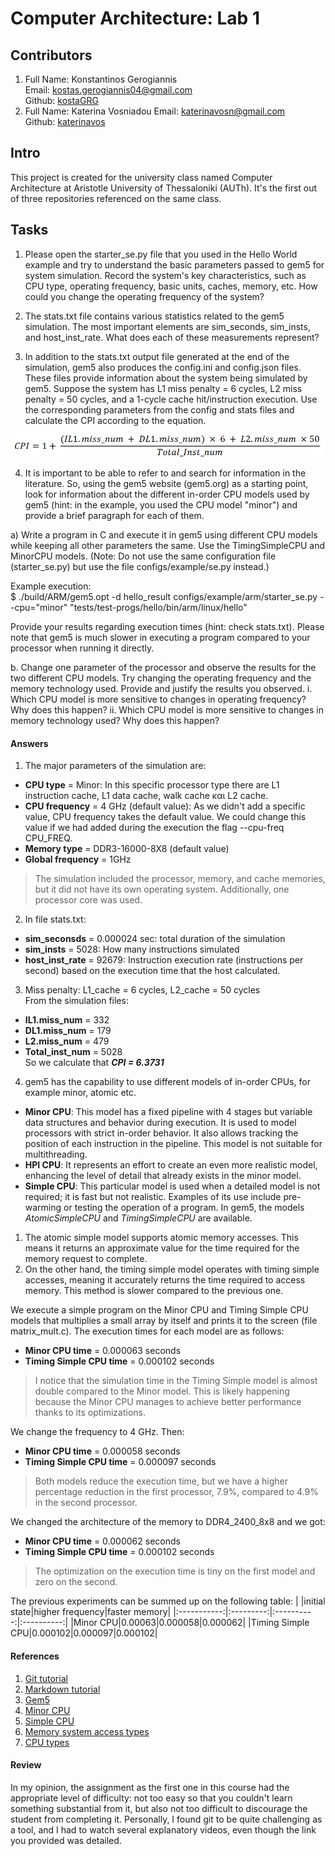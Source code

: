 # Computer Architecture: Lab 1
## Contributors
1. Full Name: Konstantinos Gerogiannis  
   Email: kostas.gerogiannis04@gmail.com  
   Github: [kostaGRG](https://github.com/kostaGRG/)  
2. Full Name: Katerina Vosniadou
   Email: katerinavosn@gmail.com  
   Github: [katerinavos](https://github.com/katerinavos)
   
## Intro
This project is created for the university class named Computer Architecture at Aristotle University of Thessaloniki (AUTh). It's the first out of three repositories referenced on the same class.

## Tasks
1. Please open the starter_se.py file that you used in the Hello World example and try to understand the basic parameters passed to gem5 for system simulation. Record the system's key characteristics, such as CPU type, operating frequency, basic units, caches, memory, etc. How could you change the operating frequency of the system?

2. The stats.txt file contains various statistics related to the gem5 simulation. The most important elements are sim_seconds, sim_insts, and host_inst_rate. What does each of these measurements represent?

3. In addition to the stats.txt output file generated at the end of the simulation, gem5 also produces the config.ini and config.json files. These files provide information about the system being simulated by gem5. Suppose the system has L1 miss penalty = 6 cycles, L2 miss penalty = 50 cycles, and a 1-cycle cache hit/instruction execution. Use the corresponding parameters from  the config and stats files and calculate the CPI according to the equation.

![Equation 0](/images/equation0.png)

4. It is important to be able to refer to and search for information in the literature. So, using the gem5 website (gem5.org) as a starting point, look for information about the different in-order CPU models used by gem5 (hint: in the example, you used the CPU model "minor") and provide a brief paragraph for each of them.

a) Write a program in C and execute it in gem5 using different CPU models while keeping all other parameters the same. Use the TimingSimpleCPU and MinorCPU models.
(Note: Do not use the same configuration file (starter_se.py) but use the file configs/example/se.py instead.)

Example execution:  
$ ./build/ARM/gem5.opt -d hello_result configs/example/arm/starter_se.py --cpu="minor" "tests/test-progs/hello/bin/arm/linux/hello"

Provide your results regarding execution times (hint: check stats.txt). Please note that gem5 is much slower in executing a program compared to your processor when running it directly.

b. Change one parameter of the processor and observe the results for the two different CPU models. Try changing the operating frequency and the memory technology used. Provide and justify the results you observed.
  i. Which CPU model is more sensitive to changes in operating frequency? Why does this happen?
  ii. Which CPU model is more sensitive to changes in memory technology used? Why does this happen?


#### Answers
1) The major parameters of the simulation are:
* **CPU type** = Minor: In this specific processor type there are L1 instruction cache, L1 data cache, walk cache και L2 cache.
* **CPU frequency** = 4 GHz (default value): As we didn't add a specific value, CPU frequency takes the default value. We could change this value if we had added during the execution the flag --cpu-freq CPU\_FREQ.
* **Memory type** = DDR3-16000-8X8 (default value)
* **Global frequency** = 1GHz
> The simulation included the processor, memory, and cache memories, but it did not have its own operating system. Additionally, one processor core was used.

2) In file stats.txt:
* **sim\_seconsds** = 0.000024 sec: total duration of the simulation
* **sim\_insts** = 5028: How many instructions simulated
* **host\_inst\_rate** = 92679: Instruction execution rate (instructions per second) based on the execution time that the host calculated.

3) Miss penalty: L1\_cache = 6 cycles, L2\_cache = 50 cycles  
  From the simulation files:  
 * **IL1.miss\_num** = 332
 * **DL1.miss\_num** = 179
 * **L2.miss\_num** = 479
 * **Total\_inst\_num** = 5028  
So we calculate that **_CPI = 6.3731_**

4) gem5 has the capability to use different models of in-order CPUs, for example minor, atomic etc.
* **Minor CPU**: This model has a fixed pipeline with 4 stages but variable data structures and behavior during execution. It is used to model processors with strict in-order behavior. It also allows tracking the position of each instruction in the pipeline. This model is not suitable for multithreading. 
* **HPI CPU**: It represents an effort to create an even more realistic model, enhancing the level of detail that already exists in the minor model.
* **Simple CPU**: This particular model is used when a detailed model is not required; it is fast but not realistic. Examples of its use include pre-warming or testing the operation of a program. In gem5, the models _AtomicSimpleCPU_ and _TimingSimpleCPU_ are available.
1. The atomic simple model supports atomic memory accesses. This means it returns an approximate value for the time required for the memory request to complete.
2. On the other hand, the timing simple model operates with timing simple accesses, meaning it accurately returns the time required to access memory. This method is slower compared to the previous one.

We execute a simple program on the Minor CPU and Timing Simple CPU models that multiplies a small array by itself and prints it to the screen (file matrix_mult.c). The execution times for each model are as follows:
* **Minor CPU time** = 0.000063 seconds
* **Timing Simple CPU time** = 0.000102 seconds
>I notice that the simulation time in the Timing Simple model is almost double compared to the Minor model. This is likely happening because the Minor CPU manages to achieve better performance thanks to its optimizations.

We change the frequency to 4 GHz. Then:
* **Minor CPU time** = 0.000058 seconds
* **Timing Simple CPU time** = 0.000097 seconds
>Both models reduce the execution time, but we have a higher percentage reduction in the first processor, 7.9%, compared to 4.9% in the second processor.

We changed the architecture of the memory to DDR4_2400_8x8 and we got:
* **Minor CPU time** = 0.000062 seconds
* **Timing Simple CPU time** = 0.000102 seconds
>The optimization on the execution time is tiny on the first model and zero on the second.

The previous experiments can be summed up on the following table:
| |initial state|higher frequency|faster memory|
|:-----------:|:---------:|:----------:|:----------:|
|Minor CPU|0.00063|0.000058|0.000062|
|Timing Simple CPU|0.000102|0.000097|0.000102|

#### References
1. [Git tutorial](https://www.freecodecamp.org/news/the-essential-git-handbook-a1cf77ed11b5/)  
2. [Markdown tutorial](https://www.markdowntutorial.com/)  
3. [Gem5](https://www.gem5.org)  
4. [Minor CPU](https://www.gem5.org/documentation/general_docs/cpu_models/minor_cpu)  
5. [Simple CPU](https://www.gem5.org/documentation/general_docs/cpu_models/SimpleCPU)  
6. [Memory system access types](https://www.gem5.org/documentation/general_docs/memory_system/index.html#access-types)  
7. [CPU types](https://cirosantilli.com/linux-kernel-module-cheat/#gem5-cpu-types)  

#### Review
In my opinion, the assignment as the first one in this course had the appropriate level of difficulty: not too easy so that you couldn't learn something substantial from it, but also not too difficult to discourage the student from completing it. Personally, I found git to be quite challenging as a tool, and I had to watch several explanatory videos, even though the link you provided was detailed.
